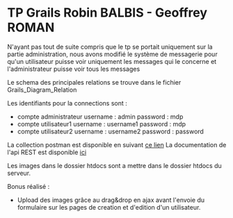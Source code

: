 # TP Grails Robin BALBIS - Geoffrey ROMAN
N'ayant pas tout de suite compris que le tp se portait uniquement sur la partie administration, nous avons modifié le système de messagerie pour qu'un utilisateur puisse voir uniquement les messages qui le concerne et l'administrateur puisse voir tous les messages

Le schema des principales relations se trouve dans le fichier Grails_Diagram_Relation 

Les identifiants pour la connections sont :
- compte administrateur username : admin  password : mdp
- compte utilisateur1 username : username1  password : mdp
- compte utilisateur2 username : username2  password : password

La collection postman est disponible en suivant [ce lien](https://www.getpostman.com/collections/57d471b9b311ede4d427)
La documentation de l'api REST est disponible [ici]( https://documenter.getpostman.com/view/5486241/RWgrxxYh)


Les images dans le dossier htdocs sont a mettre dans le dossier htdocs du serveur.

Bonus réalisé : 
- Upload des images grâce au drag&drop en ajax avant l'envoie du formulaire sur les pages de creation et d'edition d'un utilisateur.
